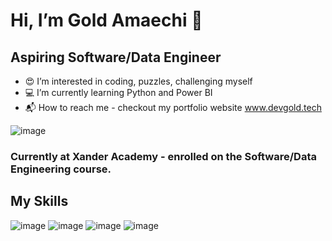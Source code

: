 # Hi, I’m Gold Amaechi 👋
## Aspiring Software/Data Engineer 
- 😍 I’m interested in coding, puzzles, challenging myself
- 💻 I’m currently learning Python and Power BI
- 📬 How to reach me - checkout my portfolio website www.devgold.tech

![image](https://github.com/gold-amaechi/gold-amaechi/assets/135975401/7076adaa-cc76-4970-a824-2d76c32eb54b)
### Currently at Xander Academy - enrolled on the Software/Data Engineering course.

## My Skills
![image](https://github.com/gold-amaechi/gold-amaechi/assets/135975401/d5910991-9fcc-45fe-ae4c-2dd6dd043c7d) 
![image](https://github.com/gold-amaechi/gold-amaechi/assets/135975401/f1bf747a-3d08-4e5e-b537-545fbaafbd3a) 
![image](https://github.com/gold-amaechi/gold-amaechi/assets/135975401/6e0dcfff-73e8-465a-b32a-024a1dee8b52) 
![image](https://github.com/gold-amaechi/gold-amaechi/assets/135975401/5e41e843-c478-4415-bec5-dcdc3e5d27dc) 




<!---
gold-amaechi/gold-amaechi is a ✨ special ✨ repository because its `README.md` (this file) appears on your GitHub profile.
You can click the Preview link to take a look at your changes.
--->
